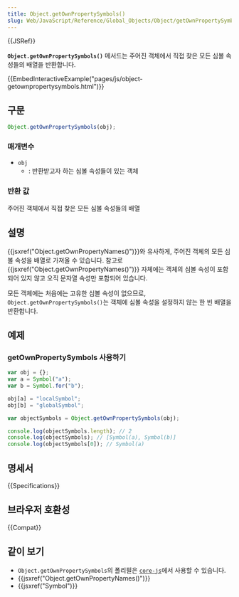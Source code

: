 ```yaml
---
title: Object.getOwnPropertySymbols()
slug: Web/JavaScript/Reference/Global_Objects/Object/getOwnPropertySymbols
---
```


{{JSRef}}

**`Object.getOwnPropertySymbols()`** 메서드는 주어진 객체에서 직접 찾은 모든 심볼 속성들의 배열을 반환합니다.

{{EmbedInteractiveExample("pages/js/object-getownpropertysymbols.html")}}

## 구문

```js
Object.getOwnPropertySymbols(obj);
```

### 매개변수

- `obj`
  - : 반환받고자 하는 심볼 속성들이 있는 객체

### 반환 값

주어진 객체에서 직접 찾은 모든 심볼 속성들의 배열

## 설명

{{jsxref("Object.getOwnPropertyNames()")}}와 유사하게, 주어진 객체의 모든 심볼 속성을 배열로 가져올 수 있습니다. 참고로 {{jsxref("Object.getOwnPropertyNames()")}} 자체에는 객체의 심볼 속성이 포함되어 있지 않고 오직 문자열 속성만 포함되어 있습니다.

모든 객체에는 처음에는 고유한 심볼 속성이 없으므로, `Object.getOwnPropertySymbols()`는 객체에 심볼 속성을 설정하지 않는 한 빈 배열을 반환합니다.

## 예제

### getOwnPropertySymbols 사용하기

```js
var obj = {};
var a = Symbol("a");
var b = Symbol.for("b");

obj[a] = "localSymbol";
obj[b] = "globalSymbol";

var objectSymbols = Object.getOwnPropertySymbols(obj);

console.log(objectSymbols.length); // 2
console.log(objectSymbols); // [Symbol(a), Symbol(b)]
console.log(objectSymbols[0]); // Symbol(a)
```

## 명세서

{{Specifications}}

## 브라우저 호환성

{{Compat}}

## 같이 보기

- `Object.getOwnPropertySymbols`의 폴리필은 [`core-js`](https://github.com/zloirock/core-js#ecmascript-symbol)에서 사용할 수 있습니다.
- {{jsxref("Object.getOwnPropertyNames()")}}
- {{jsxref("Symbol")}}

